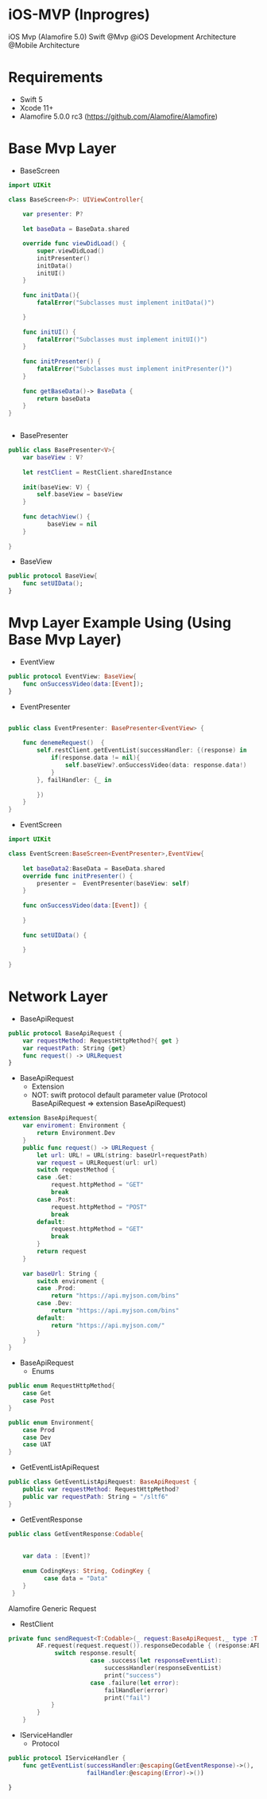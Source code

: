 # iOS-MVP (Inprogres)
iOS Mvp (Alamofire 5.0) Swift
@Mvp @iOS Development Architecture
@Mobile Architecture

# Requirements

* Swift 5
* Xcode 11+
* Alamofire 5.0.0 rc3 (https://github.com/Alamofire/Alamofire)

# Base Mvp Layer 

* BaseScreen

```Swift 
import UIKit

class BaseScreen<P>: UIViewController{
    
    var presenter: P?
    
    let baseData = BaseData.shared

    override func viewDidLoad() {
        super.viewDidLoad()
        initPresenter()
        initData()
        initUI()
    }
    
    func initData(){
        fatalError("Subclasses must implement initData()")

    }
    
    func initUI() {
        fatalError("Subclasses must implement initUI()")
    }
    
    func initPresenter() {
        fatalError("Subclasses must implement initPresenter()")
    }
    
    func getBaseData()-> BaseData {
        return baseData
    }
}



```

* BasePresenter
```Swift  
public class BasePresenter<V>{
    var baseView : V?
    
    let restClient = RestClient.sharedInstance
    
    init(baseView: V) {
        self.baseView = baseView
    }
   
    func detachView() {
           baseView = nil
    }
    
}
```
* BaseView
```Swift  
public protocol BaseView{
    func setUIData();
}
```

# Mvp Layer Example Using (Using Base Mvp Layer)

* EventView
```Swift  
public protocol EventView: BaseView{
    func onSuccessVideo(data:[Event]);
}
```

* EventPresenter

```Swift  

public class EventPresenter: BasePresenter<EventView> {
  
    func denemeRequest()  {
        self.restClient.getEventList(successHandler: {(response) in
            if(response.data != nil){
                self.baseView?.onSuccessVideo(data: response.data!)
            }
        }, failHandler: {_ in
            
        })
    }
}
```

* EventScreen

```Swift 
import UIKit

class EventScreen:BaseScreen<EventPresenter>,EventView{
  
    let baseData2:BaseData = BaseData.shared
    override func initPresenter() {
        presenter =  EventPresenter(baseView: self)
    }
    
    func onSuccessVideo(data:[Event]) {
          
    }
      
    func setUIData() {
          
    }
      
}
```
    
# Network Layer

* BaseApiRequest
```Swift  
public protocol BaseApiRequest {
    var requestMethod: RequestHttpMethod?{ get }
    var requestPath: String {get}
    func request() -> URLRequest
}
```
* BaseApiRequest
    * Extension
    * NOT: swift protocol default parameter value (Protocol BaseApiRequest => extension BaseApiRequest)
```Swift  
extension BaseApiRequest{
    var enviroment: Environment {
        return Environment.Dev
    }
    public func request() -> URLRequest {
        let url: URL! = URL(string: baseUrl+requestPath)
        var request = URLRequest(url: url)
        switch requestMethod {
        case .Get:
            request.httpMethod = "GET"
            break
        case .Post:
            request.httpMethod = "POST"
            break
        default:
            request.httpMethod = "GET"
            break
        }
        return request
    }
    
    var baseUrl: String {
        switch enviroment {
        case .Prod:
            return "https://api.myjson.com/bins"
        case .Dev:
            return "https://api.myjson.com/bins"
        default:
            return "https://api.myjson.com/"
        }
    }
}
```
* BaseApiRequest
     * Enums
```Swift  
public enum RequestHttpMethod{
    case Get
    case Post
}

public enum Environment{
    case Prod
    case Dev
    case UAT
}
```

* GetEventListApiRequest
```Swift   
public class GetEventListApiRequest: BaseApiRequest {    
    public var requestMethod: RequestHttpMethod?
    public var requestPath: String = "/sltf6"
}
```
* GetEventResponse
```Swift   
public class GetEventResponse:Codable{
    
    
    var data : [Event]?
    
    enum CodingKeys: String, CodingKey {
          case data = "Data"
    }
 }
``` 


 Alamofire Generic Request 
* RestClient

```Swift   
private func sendRequest<T:Codable>(_ request:BaseApiRequest,_ type :T.Type,successHandler:@escaping(T)->(),failHandler:@escaping(Error)->()){
        AF.request(request.request()).responseDecodable { (response:AFDataResponse<T>) in
             switch response.result{
                       case .success(let responseEventList):
                           successHandler(responseEventList)
                           print("success")
                       case .failure(let error):
                           failHandler(error)
                           print("fail")
            }
        }
    }
 ```
 
* IServiceHandler
    * Protocol

```Swift   
public protocol IServiceHandler {
    func getEventList(successHandler:@escaping(GetEventResponse)->(),
                      failHandler:@escaping(Error)->())

}
 ```

